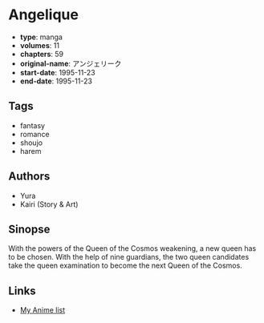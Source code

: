 # Angelique

-   **type**: manga
-   **volumes**: 11
-   **chapters**: 59
-   **original-name**: アンジェリーク
-   **start-date**: 1995-11-23
-   **end-date**: 1995-11-23

## Tags

-   fantasy
-   romance
-   shoujo
-   harem

## Authors

-   Yura
-   Kairi (Story & Art)

## Sinopse

With the powers of the Queen of the Cosmos weakening, a new queen has to be chosen. With the help of nine guardians, the two queen candidates take the queen examination to become the next Queen of the Cosmos.

## Links

-   [My Anime list](https://myanimelist.net/manga/7852/Angelique)
